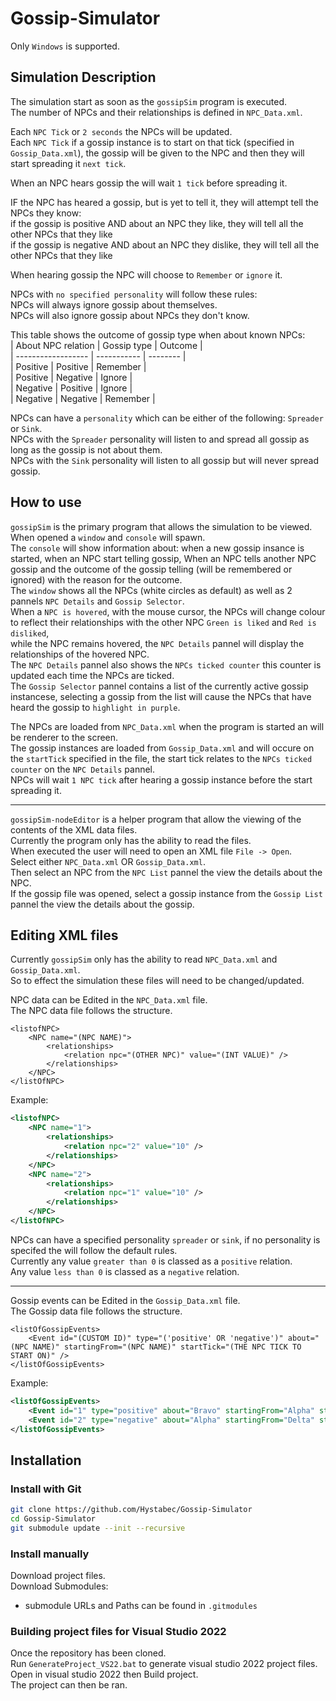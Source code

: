 # Gossip-Simulator

Only `Windows` is supported.  

## Simulation Description
The simulation start as soon as the `gossipSim` program is executed.  
The number of NPCs and their relationships is defined in `NPC_Data.xml`.  

Each `NPC Tick` or `2 seconds` the NPCs will be updated.  
Each `NPC Tick` if a gossip instance is to start on that tick (specified in `Gossip_Data.xml`), the gossip will be given to the NPC and then they will start spreading it `next tick`.  

When an NPC hears gossip the will wait `1 tick` before spreading it.  

IF the NPC has heared a gossip, but is yet to tell it, they will attempt tell the NPCs they know:  
if the gossip is positive AND about an NPC they like, they will tell all the other NPCs that they like  
if the gossip is negative AND about an NPC they dislike, they will tell all the other NPCs that they like  

When hearing gossip the NPC will choose to `Remember` or `ignore` it.  

NPCs with `no specified personality` will follow these rules:  
NPCs will always ignore gossip about themselves.  
NPCs will also ignore gossip about NPCs they don't know.  

This table shows the outcome of gossip type when about known NPCs:  
| About NPC relation | Gossip type | Outcome  |  
| ------------------ | ----------- | -------- |  
| Positive           | Positive    | Remember |  
| Positive           | Negative    | Ignore   |  
| Negative           | Positive    | Ignore   |  
| Negative           | Negative    | Remember |  

NPCs can have a `personality` which can be either of the following: `Spreader` or `Sink`.  
NPCs with the `Spreader` personality will listen to and spread all gossip as long as the gossip is not about them.  
NPCs with the `Sink` personality will listen to all gossip but will never spread gossip.  


## How to use
`gossipSim` is the primary program that allows the simulation to be viewed.  
When opened a `window` and `console` will spawn.  
The `console` will show information about: when a new gossip insance is started, when an NPC start telling gossip, When an NPC tells another NPC gossip and the outcome of the gossip telling (will be remembered or ignored) with the reason for the outcome.  
The `window` shows all the NPCs (white circles as default) as well as 2 pannels `NPC Details` and `Gossip Selector`.  
When a `NPC is hovered`, with the mouse cursor, the NPCs will change colour to reflect their relationships with the other NPC `Green is liked` and `Red is disliked`,  
while the NPC remains hovered, the `NPC Details` pannel will display the relationships of the hovered NPC.  
The `NPC Details` pannel also shows the `NPCs ticked counter` this counter is updated each time the NPCs are ticked.  
The `Gossip Selector` pannel contains a list of the currently active gossip instancese, selecting a gossip from the list will cause the NPCs that have heard the gossip to `highlight in purple`.  

The NPCs are loaded from `NPC_Data.xml` when the program is started an will be renderer to the screen.  
The gossip instances are loaded from `Gossip_Data.xml` and will occure on the `startTick` specified in the file, the start tick relates to the `NPCs ticked counter` on the `NPC Details` pannel.  
NPCs will wait `1 NPC tick` after hearing a gossip instance before the start spreading it.  

-----

`gossipSim-nodeEditor` is a helper program that allow the viewing of the contents of the XML data files.  
Currently the program only has the ability to read the files.  
When executed the user will need to open an XML file `File -> Open`.  
Select either `NPC_Data.xml` OR `Gossip_Data.xml`.  
Then select an NPC from the `NPC List` pannel the view the details about the NPC.  
If the gossip file was opened, select a gossip instance from the `Gossip List` pannel the view the details about the gossip.  


## Editing XML files
Currently `gossipSim` only has the ability to read `NPC_Data.xml` and `Gossip_Data.xml`.  
So to effect the simulation these files will need to be changed/updated.  

NPC data can be Edited in the `NPC_Data.xml` file.  
The NPC data file follows the structure.  
```
<listofNPC>
    <NPC name="(NPC NAME)">
        <relationships>
            <relation npc="(OTHER NPC)" value="(INT VALUE)" />
        </relationships>
    </NPC>
</listOfNPC>
```
Example:  
```xml
<listofNPC>
    <NPC name="1">
        <relationships>
            <relation npc="2" value="10" />
        </relationships>
    </NPC>
    <NPC name="2">
        <relationships>
            <relation npc="1" value="10" />
        </relationships>
    </NPC>
</listOfNPC>
```
NPCs can have a specified personality `spreader` or `sink`, if no personality is specifed the will follow the default rules.  
Currently any value `greater than 0` is classed as a `positive` relation.  
Any value `less than 0` is classed as a `negative` relation.  

---

Gossip events can be Edited in the `Gossip_Data.xml` file.  
The Gossip data file follows the structure.  
```
<listOfGossipEvents>
	<Event id="(CUSTOM ID)" type="('positive' OR 'negative')" about="(NPC NAME)" startingFrom="(NPC NAME)" startTick="(THE NPC TICK TO START ON)" />
</listOfGossipEvents>
```
Example:  
```xml
<listOfGossipEvents>
	<Event id="1" type="positive" about="Bravo" startingFrom="Alpha" startTick="0" />
	<Event id="2" type="negative" about="Alpha" startingFrom="Delta" startTick="10" />
</listOfGossipEvents>
```


## Installation

### Install with Git
```bash
git clone https://github.com/Hystabec/Gossip-Simulator
cd Gossip-Simulator
git submodule update --init --recursive
```

### Install manually
Download project files.  
Download Submodules:
- submodule URLs and Paths can be found in `.gitmodules`

### Building project files for Visual Studio 2022
Once the repository has been cloned.  
Run `GenerateProject_VS22.bat` to generate visual studio 2022 project files.  
Open in visual studio 2022 then Build project.  
The project can then be ran.